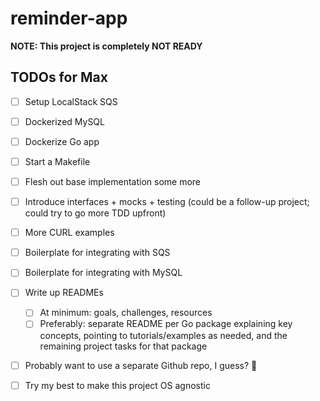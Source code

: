 # reminder-app

**NOTE: This project is completely NOT READY**

## TODOs for Max

- [ ] Setup LocalStack SQS
- [ ] Dockerized MySQL
- [ ] Dockerize Go app
- [ ] Start a Makefile
- [ ] Flesh out base implementation some more
- [ ] Introduce interfaces + mocks + testing (could be a follow-up project; could try to go more TDD upfront)
- [ ] More CURL examples
- [ ] Boilerplate for integrating with SQS
- [ ] Boilerplate for integrating with MySQL
- [ ] Write up READMEs
    - [ ] At minimum: goals, challenges, resources
    - [ ] Preferably: separate README per Go package explaining key concepts, pointing to tutorials/examples as needed, and the remaining project tasks for that package
- [ ] Probably want to use a separate Github repo, I guess? 🦥
- [ ] Try my best to make this project OS agnostic
 